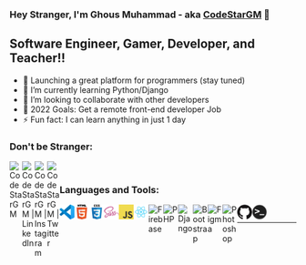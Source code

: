 ### Hey Stranger, I'm Ghous Muhammad - aka [CodeStarGM][website] 👋

## Software Engineer, Gamer, Developer, and Teacher!!

- 🔭 Launching a great platform for programmers (stay tuned)
- 🌱 I’m currently learning Python/Django
- 👯 I’m looking to collaborate with other developers
- 🥅 2022 Goals: Get a remote front-end developer Job
- ⚡ Fun fact: I can learn anything in just 1 day

### Don't be Stranger:

[<img align="left" alt="CodeStarGM" width="22px" src="https://www.freepnglogos.com/uploads/logo-website-png/logo-website-website-icon-with-png-and-vector-format-for-unlimited-22.png" />][website]
[<img align="left" alt="CodeStarGM | LinkedIn" width="22px" src="https://cdn-icons-png.flaticon.com/512/174/174857.png" />][linkedin]
[<img align="left" alt="CodeStarGM | Instagram" width="22px" src="https://www.freepnglogos.com/uploads/download-instagram-png-logo-20.png" />][instagram]
[<img align="left" alt="CodeStarGM | Twitter" width="22px" src="https://www.freepnglogos.com/uploads/twitter-logo-png/twitter-logo-vector-png-clipart-1.png" />][twitter]

<br />

### Languages and Tools:

[<img align="left" alt="Visual Studio Code" width="26px" src="https://raw.githubusercontent.com/github/explore/80688e429a7d4ef2fca1e82350fe8e3517d3494d/topics/visual-studio-code/visual-studio-code.png" />][website]
[<img align="left" alt="HTML5" width="26px" src="https://raw.githubusercontent.com/github/explore/80688e429a7d4ef2fca1e82350fe8e3517d3494d/topics/html/html.png" />][website]
[<img align="left" alt="CSS3" width="26px" src="https://raw.githubusercontent.com/github/explore/80688e429a7d4ef2fca1e82350fe8e3517d3494d/topics/css/css.png" />][website]
[<img align="left" alt="Sass" width="26px" src="https://raw.githubusercontent.com/github/explore/80688e429a7d4ef2fca1e82350fe8e3517d3494d/topics/sass/sass.png" />][website]
[<img align="left" alt="JavaScript" width="26px" src="https://raw.githubusercontent.com/github/explore/80688e429a7d4ef2fca1e82350fe8e3517d3494d/topics/javascript/javascript.png" />][website]
[<img align="left" alt="React" width="26px" src="https://raw.githubusercontent.com/github/explore/80688e429a7d4ef2fca1e82350fe8e3517d3494d/topics/react/react.png" />][website]

[<img align="left" alt="Firebase" width="26px" src="https://cdn4.iconfinder.com/data/icons/google-i-o-2016/512/google_firebase-2-512.png" />][website]

[<img align="left" alt="PHP" width="26px" src="http://pngimg.com/uploads/php/php_PNG27.png" />][website]

[<img align="left" alt="Django" width="26px" src="https://icon-library.com/images/django-icon/django-icon-0.jpg" />][website]

[<img align="left" alt="Bootstrap" width="26px" src="https://upload.wikimedia.org/wikipedia/commons/thumb/b/b2/Bootstrap_logo.svg/512px-Bootstrap_logo.svg.png" />][website]

[<img align="left" alt="Figma" width="26px" src="https://cdn.freebiesupply.com/logos/thumbs/2x/figma-1-logo.png" />][website]

[<img align="left" alt="Photoshop" width="26px" src="http://pngimg.com/uploads/photoshop/photoshop_PNG11.png" />][website]

[<img align="left" alt="GitHub" width="26px" src="https://raw.githubusercontent.com/github/explore/78df643247d429f6cc873026c0622819ad797942/topics/github/github.png" />][website]
[<img align="left" alt="Terminal" width="26px" src="https://raw.githubusercontent.com/github/explore/80688e429a7d4ef2fca1e82350fe8e3517d3494d/topics/terminal/terminal.png" />][website]

<br />

---

[website]: https://codefolio-156e3.web.app/
[twitter]: https://twitter.com/codestar_tweets
[instagram]: https://www.instagram.com/codestargm/
[linkedin]: https://www.linkedin.com/in/ghous-muhammad-4730041a3/
